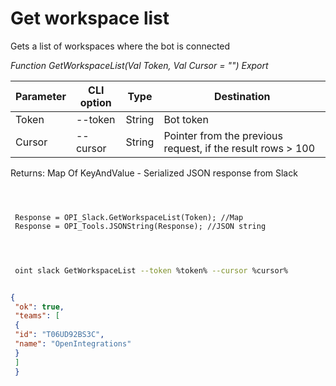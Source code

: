 ﻿---
sidebar_position: 2
---

# Get workspace list
 Gets a list of workspaces where the bot is connected


*Function GetWorkspaceList(Val Token, Val Cursor = "") Export*

 | Parameter | CLI option | Type | Destination |
 |-|-|-|-|
 | Token | --token | String | Bot token |
 | Cursor | --cursor | String | Pointer from the previous request, if the result rows > 100 |

 
 Returns: Map Of KeyAndValue - Serialized JSON response from Slack

```bsl title="Code example"
	
 
 
 Response = OPI_Slack.GetWorkspaceList(Token); //Map
 Response = OPI_Tools.JSONString(Response); //JSON string
 
	
```

```sh title="CLI command example"
 
 oint slack GetWorkspaceList --token %token% --cursor %cursor%

```


```json title="Result"

{
 "ok": true,
 "teams": [
 {
 "id": "T06UD92BS3C",
 "name": "OpenIntegrations"
 }
 ]
 }

```
